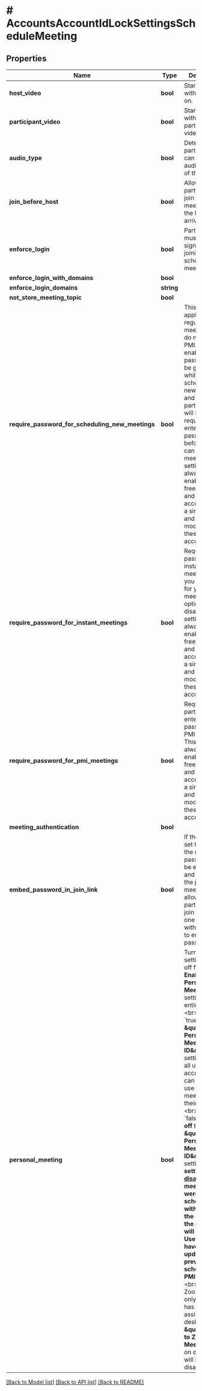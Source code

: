 # # AccountsAccountIdLockSettingsScheduleMeeting

## Properties

Name | Type | Description | Notes
------------ | ------------- | ------------- | -------------
**host_video** | **bool** | Start meetings with host video on. | [optional] 
**participant_video** | **bool** | Start meetings with participant video on. | [optional] 
**audio_type** | **bool** | Determine how participants can join the audio portion of the meeting. | [optional] 
**join_before_host** | **bool** | Allow participants to join the meeting before the host arrives | [optional] 
**enforce_login** | **bool** | Participants must always sign in before joining the scheduled meeting. | [optional] 
**enforce_login_with_domains** | **bool** |  | [optional] 
**enforce_login_domains** | **string** |  | [optional] 
**not_store_meeting_topic** | **bool** |  | [optional] 
**require_password_for_scheduling_new_meetings** | **bool** | This setting applies for regular meetings that do not use PMI. If enabled, a password will be generated while a host schedules a new meeting and participants will be required to enter the password before they can join the meeting. This setting is always enabled for free accounts and Pro accounts with a single host and cannot be modified for these accounts. | [optional] 
**require_password_for_instant_meetings** | **bool** | Require password for instant meetings. If you use PMI for your instant meetings, this option will be disabled. This setting is always enabled for free accounts and Pro accounts with a single host and cannot be modified for these accounts. | [optional] 
**require_password_for_pmi_meetings** | **bool** | Require participants to enter password for PMI meetings. This setting is always enabled for free accounts and Pro accounts with a single host and cannot be modified for these accounts. | [optional] 
**meeting_authentication** | **bool** |  | [optional] 
**embed_password_in_join_link** | **bool** | If the value is set to &#x60;true&#x60;, the meeting password will be encrypted and included in the join meeting link to allow participants to join with just one click without having to enter the password. | [optional] 
**personal_meeting** | **bool** | Turn the lock setting on or off for the **Enable Personal Meeting ID** setting for an entire account.&lt;br&gt;&lt;br&gt; &#x60;true&#x60;: Turn the **\&quot;Enable Personal Meeting ID\&quot;** setting **on** for all users in the account. Users can choose to use personal meeting ID for their meetings. &lt;br&gt;&lt;br&gt; &#x60;false&#x60;: Turn **off** the **\&quot;Enable Personal Meeting ID\&quot;** setting. **If this setting is [disabled](https://support.zoom.us/hc/en-us/articles/201362843-Personal-meeting-ID-PMI-and-personal-link?flash_digest&#x3D;eb7ac62d8c7fb4daf285916e3e15d87537806133#h_aa0335c8-3b06-41bc-bc1f-a8b84ef17f2a), meetings that were scheduled with PMI by the users in the account will be invalid. Users will have to update previously scheduled PMI meetings.**&lt;br&gt;&lt;br&gt; For Zoom Phone only: If a user has been assigned a desk phone, **\&quot;Elevate to Zoom Meeting\&quot;** on desk phone will be disabled. | [optional] 

[[Back to Model list]](../../README.md#documentation-for-models) [[Back to API list]](../../README.md#documentation-for-api-endpoints) [[Back to README]](../../README.md)



